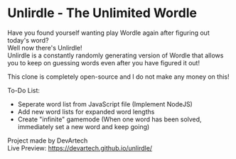 # Unlirdle - The Unlimited Wordle
Have you found yourself wanting play Wordle again after figuring out today's word?  
Well now there's Unlirdle!  
Unlirdle is a constantly randomly generating version of Wordle that allows you to keep on guessing words even after you have figured it out!  

This clone is completely open-source and I do not make any money on this!  

To-Do List:  
 - Seperate word list from JavaScript file (Implement NodeJS)
 - Add new word lists for expanded word lengths
 - Create "infinite" gamemode (When one word has been solved, immediately set a new word and keep going)

Project made by DevArtech  
Live Preview: https://devartech.github.io/unlirdle/
